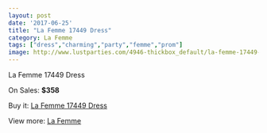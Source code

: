 ```yaml
---
layout: post
date: '2017-06-25'
title: "La Femme 17449 Dress"
category: La Femme
tags: ["dress","charming","party","femme","prom"]
image: http://www.lustparties.com/4946-thickbox_default/la-femme-17449-dress.jpg
---
```

La Femme 17449 Dress

On Sales: **$358**
<a href="https://www.lustparties.com/en/la-femme/1646-la-femme-17449-dress.html"><amp-img layout="responsive" width="600" height="600" src="//www.lustparties.com/4946-thickbox_default/la-femme-17449-dress.jpg" alt="La Femme 17449 Dress 0" /></a>
<a href="https://www.lustparties.com/en/la-femme/1646-la-femme-17449-dress.html"><amp-img layout="responsive" width="600" height="600" src="//www.lustparties.com/4948-thickbox_default/la-femme-17449-dress.jpg" alt="La Femme 17449 Dress 1" /></a>
<a href="https://www.lustparties.com/en/la-femme/1646-la-femme-17449-dress.html"><amp-img layout="responsive" width="600" height="600" src="//www.lustparties.com/4947-thickbox_default/la-femme-17449-dress.jpg" alt="La Femme 17449 Dress 2" /></a>

Buy it: [La Femme 17449 Dress](https://www.lustparties.com/en/la-femme/1646-la-femme-17449-dress.html "La Femme 17449 Dress")

View more: [La Femme](https://www.lustparties.com/en/4-la-femme "La Femme")
